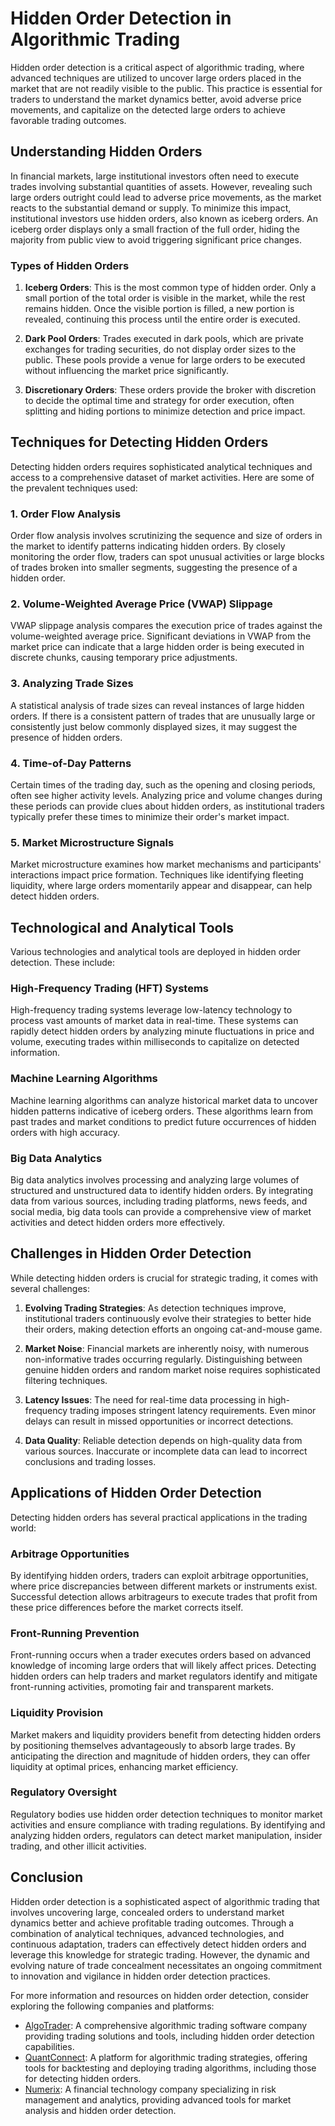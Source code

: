 # Hidden Order Detection in Algorithmic Trading

Hidden order detection is a critical aspect of algorithmic trading, where advanced techniques are utilized to uncover large orders placed in the market that are not readily visible to the public. This practice is essential for traders to understand the market dynamics better, avoid adverse price movements, and capitalize on the detected large orders to achieve favorable trading outcomes.

## Understanding Hidden Orders

In financial markets, large institutional investors often need to execute trades involving substantial quantities of assets. However, revealing such large orders outright could lead to adverse price movements, as the market reacts to the substantial demand or supply. To minimize this impact, institutional investors use hidden orders, also known as iceberg orders. An iceberg order displays only a small fraction of the full order, hiding the majority from public view to avoid triggering significant price changes.

### Types of Hidden Orders

1. **Iceberg Orders**: This is the most common type of hidden order. Only a small portion of the total order is visible in the market, while the rest remains hidden. Once the visible portion is filled, a new portion is revealed, continuing this process until the entire order is executed.

2. **Dark Pool Orders**: Trades executed in dark pools, which are private exchanges for trading securities, do not display order sizes to the public. These pools provide a venue for large orders to be executed without influencing the market price significantly.

3. **Discretionary Orders**: These orders provide the broker with discretion to decide the optimal time and strategy for order execution, often splitting and hiding portions to minimize detection and price impact.

## Techniques for Detecting Hidden Orders

Detecting hidden orders requires sophisticated analytical techniques and access to a comprehensive dataset of market activities. Here are some of the prevalent techniques used:

### 1. Order Flow Analysis

Order flow analysis involves scrutinizing the sequence and size of orders in the market to identify patterns indicating hidden orders. By closely monitoring the order flow, traders can spot unusual activities or large blocks of trades broken into smaller segments, suggesting the presence of a hidden order.

### 2. Volume-Weighted Average Price (VWAP) Slippage

VWAP slippage analysis compares the execution price of trades against the volume-weighted average price. Significant deviations in VWAP from the market price can indicate that a large hidden order is being executed in discrete chunks, causing temporary price adjustments.

### 3. Analyzing Trade Sizes

A statistical analysis of trade sizes can reveal instances of large hidden orders. If there is a consistent pattern of trades that are unusually large or consistently just below commonly displayed sizes, it may suggest the presence of hidden orders.

### 4. Time-of-Day Patterns

Certain times of the trading day, such as the opening and closing periods, often see higher activity levels. Analyzing price and volume changes during these periods can provide clues about hidden orders, as institutional traders typically prefer these times to minimize their order's market impact.

### 5. Market Microstructure Signals

Market microstructure examines how market mechanisms and participants' interactions impact price formation. Techniques like identifying fleeting liquidity, where large orders momentarily appear and disappear, can help detect hidden orders.

## Technological and Analytical Tools

Various technologies and analytical tools are deployed in hidden order detection. These include:

### High-Frequency Trading (HFT) Systems

High-frequency trading systems leverage low-latency technology to process vast amounts of market data in real-time. These systems can rapidly detect hidden orders by analyzing minute fluctuations in price and volume, executing trades within milliseconds to capitalize on detected information.

### Machine Learning Algorithms

Machine learning algorithms can analyze historical market data to uncover hidden patterns indicative of iceberg orders. These algorithms learn from past trades and market conditions to predict future occurrences of hidden orders with high accuracy.

### Big Data Analytics

Big data analytics involves processing and analyzing large volumes of structured and unstructured data to identify hidden orders. By integrating data from various sources, including trading platforms, news feeds, and social media, big data tools can provide a comprehensive view of market activities and detect hidden orders more effectively.

## Challenges in Hidden Order Detection

While detecting hidden orders is crucial for strategic trading, it comes with several challenges:

1. **Evolving Trading Strategies**: As detection techniques improve, institutional traders continuously evolve their strategies to better hide their orders, making detection efforts an ongoing cat-and-mouse game.

2. **Market Noise**: Financial markets are inherently noisy, with numerous non-informative trades occurring regularly. Distinguishing between genuine hidden orders and random market noise requires sophisticated filtering techniques.

3. **Latency Issues**: The need for real-time data processing in high-frequency trading imposes stringent latency requirements. Even minor delays can result in missed opportunities or incorrect detections.

4. **Data Quality**: Reliable detection depends on high-quality data from various sources. Inaccurate or incomplete data can lead to incorrect conclusions and trading losses.

## Applications of Hidden Order Detection

Detecting hidden orders has several practical applications in the trading world:

### Arbitrage Opportunities

By identifying hidden orders, traders can exploit arbitrage opportunities, where price discrepancies between different markets or instruments exist. Successful detection allows arbitrageurs to execute trades that profit from these price differences before the market corrects itself.

### Front-Running Prevention

Front-running occurs when a trader executes orders based on advanced knowledge of incoming large orders that will likely affect prices. Detecting hidden orders can help traders and market regulators identify and mitigate front-running activities, promoting fair and transparent markets.

### Liquidity Provision

Market makers and liquidity providers benefit from detecting hidden orders by positioning themselves advantageously to absorb large trades. By anticipating the direction and magnitude of hidden orders, they can offer liquidity at optimal prices, enhancing market efficiency.

### Regulatory Oversight

Regulatory bodies use hidden order detection techniques to monitor market activities and ensure compliance with trading regulations. By identifying and analyzing hidden orders, regulators can detect market manipulation, insider trading, and other illicit activities.

## Conclusion

Hidden order detection is a sophisticated aspect of algorithmic trading that involves uncovering large, concealed orders to understand market dynamics better and achieve profitable trading outcomes. Through a combination of analytical techniques, advanced technologies, and continuous adaptation, traders can effectively detect hidden orders and leverage this knowledge for strategic trading. However, the dynamic and evolving nature of trade concealment necessitates an ongoing commitment to innovation and vigilance in hidden order detection practices.

For more information and resources on hidden order detection, consider exploring the following companies and platforms:

- [AlgoTrader](https://www.algotrader.com): A comprehensive algorithmic trading software company providing trading solutions and tools, including hidden order detection capabilities.
- [QuantConnect](https://www.quantconnect.com): A platform for algorithmic trading strategies, offering tools for backtesting and deploying trading algorithms, including those for detecting hidden orders.
- [Numerix](https://www.numerix.com): A financial technology company specializing in risk management and analytics, providing advanced tools for market analysis and hidden order detection.
